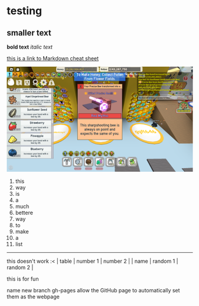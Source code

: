 # testing
## smaller text

**bold text**
*italic text*

[this is a link to Markdown cheat sheet](https://www.markdownguide.org/cheat-sheet/)

![a image](RobloxScreenShot20230102_192512964.png)

1. this
2. way
3. is
4. a
5. much
6. bettere
7. way
8. to
9. make
10. a
11. list

---
this doesn't work :<
| table | number 1 | number 2 |
| name | random 1 | random 2 |
    
this is for fun

name new branch gh-pages allow the GitHub page to automatically set them as the webpage
